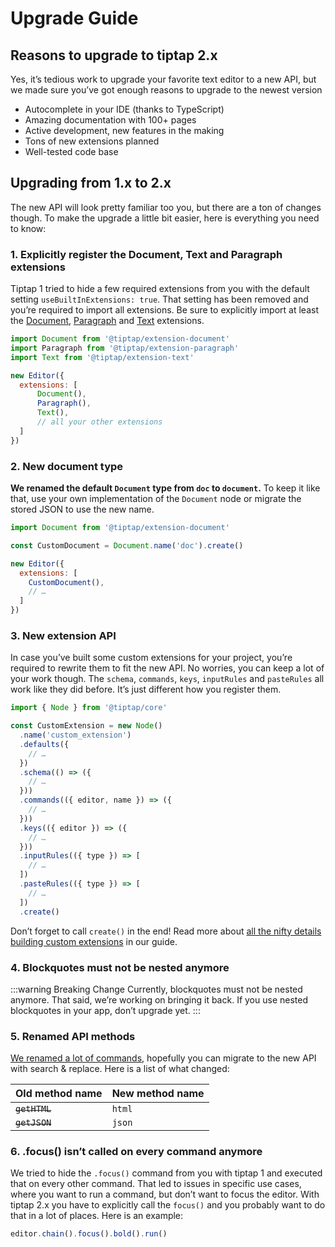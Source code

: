 # Upgrade Guide

## Reasons to upgrade to tiptap 2.x
Yes, it’s tedious work to upgrade your favorite text editor to a new API, but we made sure you’ve got enough reasons to upgrade to the newest version

* Autocomplete in your IDE (thanks to TypeScript)
* Amazing documentation with 100+ pages
* Active development, new features in the making
* Tons of new extensions planned
* Well-tested code base

## Upgrading from 1.x to 2.x
The new API will look pretty familiar too you, but there are a ton of changes though. To make the upgrade a little bit easier, here is everything you need to know:

### 1. Explicitly register the Document, Text and Paragraph extensions
Tiptap 1 tried to hide a few required extensions from you with the default setting `useBuiltInExtensions: true`. That setting has been removed and you’re required to import all extensions. Be sure to explicitly import at least the [Document](/api/extensions/document), [Paragraph](/api/extensions/paragraph) and [Text](/api/extensions/text) extensions.

```js
import Document from '@tiptap/extension-document'
import Paragraph from '@tiptap/extension-paragraph'
import Text from '@tiptap/extension-text'

new Editor({
  extensions: [
      Document(),
      Paragraph(),
      Text(),
      // all your other extensions
  ]
})
```

### 2. New document type
**We renamed the default `Document` type from `doc` to `document`.** To keep it like that, use your own implementation of the `Document` node or migrate the stored JSON to use the new name.

```js
import Document from '@tiptap/extension-document'

const CustomDocument = Document.name('doc').create()

new Editor({
  extensions: [
    CustomDocument(),
    // …
  ]
})
```

### 3. New extension API
In case you’ve built some custom extensions for your project, you’re required to rewrite them to fit the new API. No worries, you can keep a lot of your work though. The `schema`, `commands`, `keys`, `inputRules` and `pasteRules` all work like they did before. It’s just different how you register them.

```js
import { Node } from '@tiptap/core'

const CustomExtension = new Node()
  .name('custom_extension')
  .defaults({
    // …
  })
  .schema(() => ({
    // …
  }))
  .commands(({ editor, name }) => ({
    // …
  }))
  .keys(({ editor }) => ({
    // …
  }))
  .inputRules(({ type }) => [
    // …
  ])
  .pasteRules(({ type }) => [
    // …
  ])
  .create()
```

Don’t forget to call `create()` in the end! Read more about [all the nifty details building custom extensions](/guide/custom-extensions) in our guide.

### 4. Blockquotes must not be nested anymore
:::warning Breaking Change
Currently, blockquotes must not be nested anymore. That said, we’re working on bringing it back. If you use nested blockquotes in your app, don’t upgrade yet.
:::

### 5. Renamed API methods
[We renamed a lot of commands](/api/commands), hopefully you can migrate to the new API with search & replace. Here is a list of what changed:

| Old method name | New method name |
| --------------- | --------------- |
| ~~`getHTML`~~   | `html`          |
| ~~`getJSON`~~   | `json`          |

### 6. .focus() isn’t called on every command anymore
We tried to hide the `.focus()` command from you with tiptap 1 and executed that on every other command. That led to issues in specific use cases, where you want to run a command, but don’t want to focus the editor. With tiptap 2.x you have to explicitly call the `focus()` and you probably want to do that in a lot of places. Here is an example:

```js
editor.chain().focus().bold().run()
```
